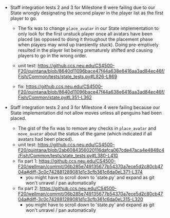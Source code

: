 - Staff integration tests 2 and 3 for Milestone 6 were failing due to our State wrongly designating the second player in the
player list as the first player to go.

    - The fix was to change `place_avatar` in our State implementation to only look for the first unstuck player once all 
avatars have been placed (as opposed to doing it throughout the placement phase when players may wind up transiently stuck).
Doing pre-emptively resulted in the player list being prematurely shifted and  causing players
to go in the wrong order.

    - unit test: https://github.ccs.neu.edu/CS4500-F20/quintana/blob/8640d11096bace47f44a638e6416aa3ad84ec46f/Fish/Common/tests/state_tests.py#L826-L869
    - fix: https://github.ccs.neu.edu/CS4500-F20/quintana/blob/8640d11096bace47f44a638e6416aa3ad84ec46f/Fish/Common/state.py#L351-L362
    
 
- Staff integration tests 2 and 3 for Milestone 4 were failing because our State implementation did not allow
moves unless all penguins had been placed.
    - The gist of the fix was to remove any checks in `place_avatar` and `move_avatar` about the status of the
    game (which indicated if all avatars had been placed).
    - unit test: https://github.ccs.neu.edu/CS4500-F20/quintana/blob/2ab6084356020116dafca067cde47aca4e4848c4/Fish/Common/tests/state_tests.py#L380-L410
    - fix part 1: https://github.ccs.neu.edu/CS4500-F20/wellman/commit/06b285e749135677b54370a7ece5d2c80cb4704a#diff-3c0c742881289081d1c3cfb361c6da0eL371-L374
        - you might have to scroll down to 'state.py' and expand as git won't unravel / pan automatically
    - fix part 2: https://github.ccs.neu.edu/CS4500-F20/wellman/commit/06b285e749135677b54370a7ece5d2c80cb4704a#diff-3c0c742881289081d1c3cfb361c6da0eL315-L320
        - you might have to scroll down to 'state.py' and expand as git won't unravel / pan automatically
